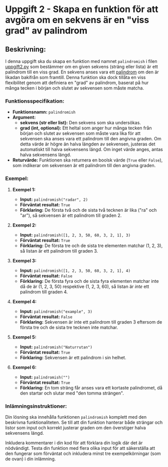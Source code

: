 # Uppgift 2 - Skapa en funktion för att avgöra om en sekvens är en "viss grad" av palindrom

## Beskrivning:

I denna uppgift ska du skapa en funktion med namnet `palindromish` i filen [uppgift2.py](uppgift2.py) som bestämmer om en given sekvens (sträng eller lista) är ett palindrom till en viss grad. En sekvens anses vara ett [palindrom](https://sv.wikipedia.org/wiki/Palindrom) om den är likadan bakifrån som framtill. Denna funktion ska dock tillåta en viss flexibilitet genom att definiera en "grad" av palindrom, baserat på hur många tecken i början och slutet av sekvensen som måste matcha.

### Funktionsspecifikation:

- **Funktionsnamn:** `palindromish`
- **Argument:**
  - **sekvens (str eller list):** Den sekvens som ska undersökas.
  - **grad (int, optional):** Ett heltal som anger hur många tecken från början och slutet av sekvensen som måste vara lika för att sekvensen ska anses vara ett palindrom till den angivna graden. Om detta värde är högre än halva längden av sekvensen, justeras det automatiskt till halva sekvensens längd. Om inget värde anges, antas halva sekvensens längd.
- **Returvärde:** Funktionen ska returnera en boolsk värde (`True` eller `False`), som indikerar om sekvensen är ett palindrom till den angivna graden.

### Exempel:

1. **Exempel 1:**
   - **Input:** `palindromish("radar", 2)`
   - **Förväntat resultat:** `True`
   - **Förklaring:** De första två och de sista två tecknen är lika ("ra" och "ar"), så sekvensen är ett palindrom till graden 2.

2. **Exempel 2:**
   - **Input:** `palindromish([1, 2, 3, 50, 60, 3, 2, 1], 3)`
   - **Förväntat resultat:** `True`
   - **Förklaring:** De första tre och de sista tre elementen matchar (1, 2, 3), så listan är ett palindrom till graden 3.

3. **Exempel 3:**
   - **Input:** `palindromish([1, 2, 3, 50, 60, 3, 2, 1], 4)`
   - **Förväntat resultat:** `False`
   - **Förklaring:** De första fyra och de sista fyra elementen matchar inte då de är (1, 2, 3, 50) respektive (1, 2, 3, 60), så listan är *inte* ett palindrom till graden 4.

4. **Exempel 4:**
   - **Input:** `palindromish("example", 3)`
   - **Förväntat resultat:** `False`
   - **Förklaring:** Sekvensen är inte ett palindrom till graden 3 eftersom de första tre och de sista tre tecknen inte matchar.

5. **Exempel 5:**
   - **Input:** `palindromish("Naturrutan")`
   - **Förväntat resultat:** `True`
   - **Förklaring:** Sekvensen är ett palindrom i sin helhet.

6. **Exempel 6:**
   - **Input:** `palindromish("")`
   - **Förväntat resultat:** `True`
   - **Förklaring:** En tom sträng får anses vara ett kortaste palindromet, då den startar och slutar med "den tomma strängen".

### Inlämningsinstruktioner:

Din lösning ska innehålla funktionen `palindromish` komplett med den beskrivna funktionaliteten. Se till att din funktion hanterar både strängar och listor som input och korrekt justerar graden om den överstiger halva sekvensens längd.

Inkludera kommentarer i din kod för att förklara din logik där det är nödvändigt. Testa din funktion med flera olika input för att säkerställa att den fungerar som förväntat och inkludera minst tre exempelkörningar (som de ovan) i din inlämning.
